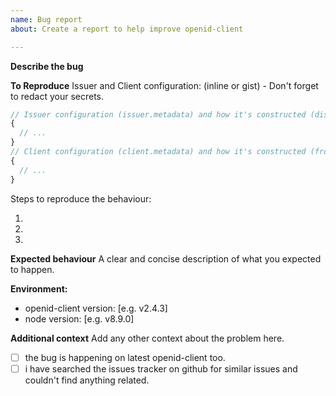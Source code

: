 ```yaml
---
name: Bug report
about: Create a report to help improve openid-client

---
```


**Describe the bug**
<!-- A clear and concise description of what the bug is. -->


**To Reproduce**
Issuer and Client configuration: (inline or gist) - Don't forget to redact your secrets.
```js
// Issuer configuration (issuer.metadata) and how it's constructed (discovery or manual?)
{
  // ...
}
// Client configuration (client.metadata) and how it's constructed (fromUri or manual?)
{
  // ...
}
```

Steps to reproduce the behaviour:

1.  
2.  
3.  

**Expected behaviour**
A clear and concise description of what you expected to happen.

**Environment:**
 - openid-client version: [e.g. v2.4.3]
 - node version: [e.g. v8.9.0]

**Additional context**
Add any other context about the problem here.

 - [ ] the bug is happening on latest openid-client too.
 - [ ] i have searched the issues tracker on github for similar issues and couldn't find anything related.
